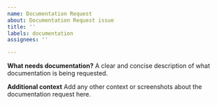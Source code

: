 ```yaml
---
name: Documentation Request
about: Documentation Request issue
title: ''
labels: documentation
assignees: ''

---
```


**What needs documentation?**
A clear and concise description of what documentation is being requested. 

**Additional context**
Add any other context or screenshots about the documentation request here.
